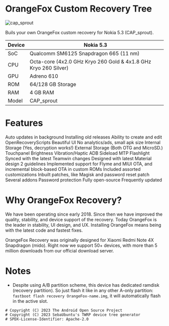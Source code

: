 # OrangeFox Custom Recovery Tree
![cap_sprout](https://xiaomitools.com/wp-content/uploads/2020/04/of_forums_header_v2_hed_2-1024x432.jpg)

Buils your own OrangeFox custom recovery for Nokia 5.3 (CAP_sprout).

| Device                  | Nokia 5.3                                          |
| ----------------------- | ---------------------------------------------------------|
| SoC                     | Qualcomm SM6125 Snapdragon 665 (11 nm)                      |      
| CPU                     | Octa-core (4x2.0 GHz Kryo 260 Gold & 4x1.8 GHz Kryo 260 Silver)  |
| GPU                     | Adreno 610                                             |
| ROM                     | 64/128 GB Storage                 |
| RAM                     | 4 GB RAM                 |
| Model                   | CAP_sprout |

# Features
Auto updates in background
Installing old releases
Ability to create and edit OpenRecoveryScripts
Beautiful UI
No analytics/ads, small apk size
Internal Storage (Yes, decryption works!)
External Storage (Both OTG and MicroSD.)
Touchpanel
Brightness
Vibration/Haptic
ADB Sideload
MTP
Flashlight
Synced with the latest Teamwin changes
Designed with latest Material design 2 guidelines
Implemented support for Flyme and MIUI OTA, and incremental block-based OTA in custom ROMs
Included assorted customizations
Inbuilt patches, like Magisk and password reset patch
Several addons
Password protection
Fully open-source
Frequently updated
# Why OrangeFox Recovery?
We have been operating since early 2018. Since then we have improved the quality, stability, and device support of the recovery. Today OrangeFox is the leader in stability, UI design, and UX. Installing OrangeFox means being with the latest code and fastest fixes.

OrangeFox Recovery was originally designed for Xiaomi Redmi Note 4X Snapdragon (mido). Right now we support 50+ devices, with more than 5 million downloads from our official download server.

# Notes
- Despite using A/B partition scheme, this device has dedicated ramdisk (recovery partition). So just flash it like in any other A-only partition: `fastboot flash recovery OrangeFox-name.img`, it will automatically flash in the active slot.

```
# Copyright (C) 2023 The Android Open Source Project
# Copyright (C) 2023 SebaUbuntu's TWRP device tree generator
# SPDX-License-Identifier: Apache-2.0
```
